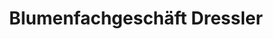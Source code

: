 ---
title: "Blumenfachgeschäft Dressler"
url: /bad-gottleuba-berggiesshuebel/blumenfachgeschaeft-dressler/
shop: Blumen
---
